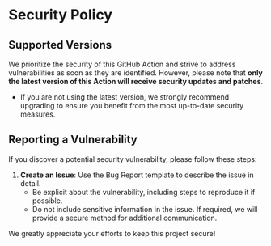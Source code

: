 # Security Policy

## Supported Versions

We prioritize the security of this GitHub Action and strive to address vulnerabilities as soon as they are identified. However, please note that **only the latest version of this Action will receive security updates and patches**.

- If you are not using the latest version, we strongly recommend upgrading to ensure you benefit from the most up-to-date security measures.

## Reporting a Vulnerability

If you discover a potential security vulnerability, please follow these steps:

1. **Create an Issue**: Use the Bug Report template to describe the issue in detail.
   - Be explicit about the vulnerability, including steps to reproduce it if possible.
   - Do not include sensitive information in the issue. If required, we will provide a secure method for additional communication.

We greatly appreciate your efforts to keep this project secure!
